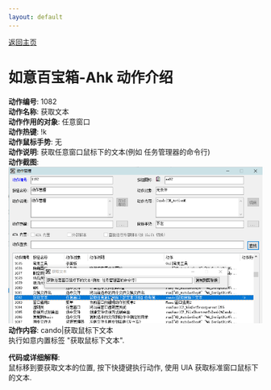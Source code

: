 ```yaml
---
layout: default
---
```


[返回主页](../index.md)

# [](#header-2) 如意百宝箱-Ahk 动作介绍

**动作编号**: 1082  
**动作名称**: 获取文本  
**动作作用的对象**: 任意窗口  
**动作热键**: !k  
**动作鼠标手势**: 无  
**动作说明**: 获取任意窗口鼠标下的文本(例如 任务管理器的命令行)  
**动作截图**:  
  ![获取文本](img1/1082.png)  
**动作内容**: cando|获取鼠标下文本  
执行如意内置标签 "获取鼠标下文本".   

**代码或详细解释**:  
鼠标移到要获取文本的位置, 按下快捷键执行动作, 使用 UIA 获取标准窗口鼠标下的文本.  
